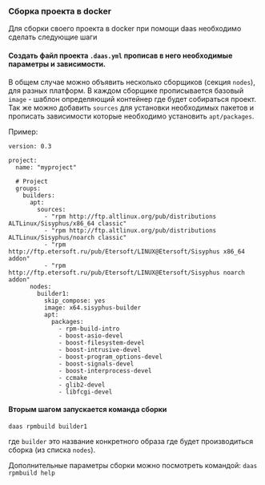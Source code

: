 ### Сборка проекта в docker
Для сборки своего проекта в docker при помощи daas необходимо сделать следующие шаги

#### Создать файл проекта `.daas.yml` прописав в него необходимые параметры и зависимости.
В общем случае можно объявить несколько сборщиков (секция `nodes`), для разных платформ. 
В каждом сборщике прописывается базовый `image` - шаблон определяющий контейнер где будет собираться проект.
Так же можно добавить `sources` для установки необходимых пакетов и прописать зависимости 
которые необходимо установить `apt/packages`.


Пример:

```
version: 0.3

project:
  name: "myproject"

  # Project
  groups:
    builders:
      apt:
        sources:
          - "rpm http://ftp.altlinux.org/pub/distributions ALTLinux/Sisyphus/x86_64 classic"
          - "rpm http://ftp.altlinux.org/pub/distributions ALTLinux/Sisyphus/noarch classic"
          - "rpm http://ftp.etersoft.ru/pub/Etersoft/LINUX@Etersoft/Sisyphus x86_64 addon"
          - "rpm http://ftp.etersoft.ru/pub/Etersoft/LINUX@Etersoft/Sisyphus noarch addon"  
      nodes:
        builder1:
          skip_compose: yes
          image: x64.sisyphus-builder
          apt:
            packages:
              - rpm-build-intro
              - boost-asio-devel 
              - boost-filesystem-devel 
              - boost-intrusive-devel 
              - boost-program_options-devel 
              - boost-signals-devel 
              - boost-interprocess-devel
              - ccmake 
              - glib2-devel
              - libfcgi-devel
```

#### Вторым шагом запускается команда сборки
`daas rpmbuild builder1`

где `builder` это название конкретного образа где будет производиться сборка (из списка `nodes`).

Дополнительные параметры сборки можно посмотреть командой:
```daas rpmbuild help```

